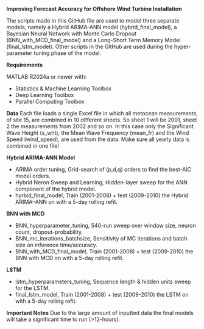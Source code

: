 **Improving Forecast Accuracy for Offshore Wind Turbine Installation**

The scripts made in this GitHub file are used to model three separate models, namely a Hybrid ARIMA-ANN model (hybrid_final_model), a Bayesian Neural Network with Monte Carlo Dropout (BNN_with_MCD_final_model) and a Long-Short Term Memory Model (final_lstm_model).
Other scripts in the GitHub are used during the hyper-parameter tuning phase of the model.

**Requirements**

MATLAB R2024a or newer with:
- Statistics & Machine Learning Toolbox
- Deep Learning Toolbox
- Parallel Computing Toolbox

**Data**
Each file loads a single Excel file in which all metocean measurements, of site 15, are combined in 10 different sheets. So sheet 1 will be 2001, sheet 2 the measurements from 2002 and so on. In this case only the Significant Wave Height (s_wht), the Mean Wave Frequency (mean_fr) and the Wind Speed (wind_speed), are used from the data. Make sure all yearly data is combined in one file!

**Hybrid ARIMA-ANN Model**
- ARIMA order tuning, Grid-search of (p,d,q) orders to find the best-AIC model orders.
- Hybrid Neron Sweep and Learning, Hidden-layer sweep for the ANN component of the hybrid model.
- hyrbid_final_model, Train (2001-2008) + test (2009-2010) the Hybrid ARIMA–ANN on with a 5-day rolling refit.

**BNN with MCD**
- BNN_hyperparameter_tuning, 540-run sweep over window size, neuron count, dropout-probability.
- BNN_mc_iterations_batchsize, Sensitivity of MC iterations and batch size on inference time/accuracy.
- BNN_with_MCD_final_model, Train (2001-2008) + test (2009-2010) the BNN with MCD on with a 5-day rolling refit.


**LSTM**
- lstm_hyperparameters_tuning, Sequence length & hidden units sweep for the LSTM.
- final_lstm_model, Train (2001-2008) + test (2009-2010) the LSTM on with a 5-day rolling refit.

**Important Notes**
Due to the large amount of inputted data the final models will take a significant time to run (>12-hours).
